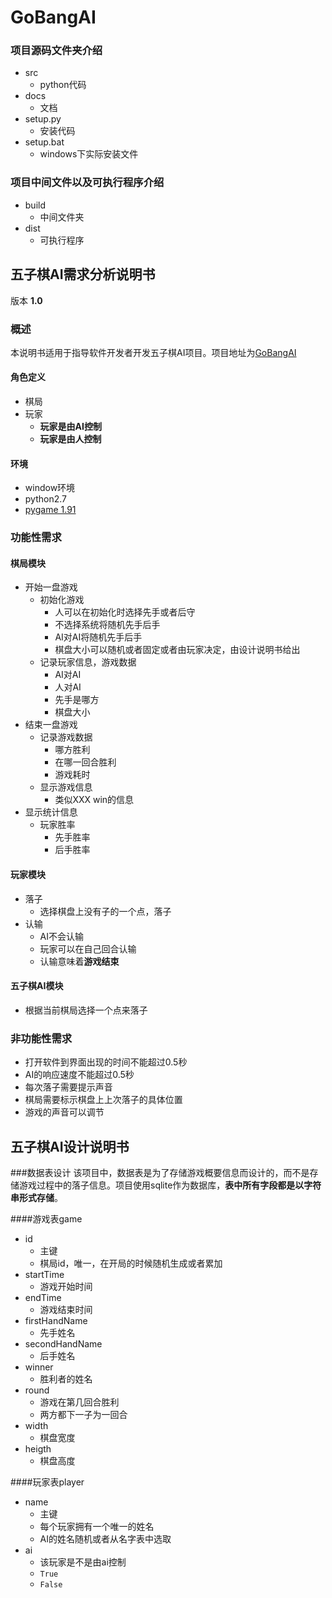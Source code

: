 # GoBangAI
### 项目源码文件夹介绍
- src
	- python代码
- docs
	- 文档
- setup.py
	- 安装代码
- setup.bat
	- windows下实际安装文件

### 项目中间文件以及可执行程序介绍
- build
	- 中间文件夹
- dist
	- 可执行程序

## 五子棋AI需求分析说明书
版本 **1.0**
### 概述
本说明书适用于指导软件开发者开发五子棋AI项目。项目地址为[GoBangAI](https://github.com/shuitian/GoBangAI)
#### 角色定义
- 棋局
- 玩家
	- **玩家是由AI控制**
	- **玩家是由人控制**

#### 环境
- window环境
- python2.7
- [pygame 1.91](http://pygame.org/ftp/pygame-1.9.1.win32-py2.7.msi)

### 功能性需求
#### 棋局模块
- 开始一盘游戏
	- 初始化游戏
		- 人可以在初始化时选择先手或者后守
		- 不选择系统将随机先手后手
		- AI对AI将随机先手后手
		- 棋盘大小可以随机或者固定或者由玩家决定，由设计说明书给出
	- 记录玩家信息，游戏数据
		- AI对AI
		- 人对AI
		- 先手是哪方
		- 棋盘大小
- 结束一盘游戏
	- 记录游戏数据
		- 哪方胜利
		- 在哪一回合胜利
		- 游戏耗时
	- 显示游戏信息
		- 类似XXX win的信息
- 显示统计信息
	- 玩家胜率
		- 先手胜率
		- 后手胜率

#### 玩家模块
- 落子
	- 选择棋盘上没有子的一个点，落子
- 认输
	- AI不会认输
	- 玩家可以在自己回合认输
	- 认输意味着**游戏结束**

#### 五子棋AI模块
- 根据当前棋局选择一个点来落子

### 非功能性需求
- 打开软件到界面出现的时间不能超过0.5秒
- AI的响应速度不能超过0.5秒
- 每次落子需要提示声音
- 棋局需要标示棋盘上上次落子的具体位置
- 游戏的声音可以调节


## 五子棋AI设计说明书
###数据表设计
该项目中，数据表是为了存储游戏概要信息而设计的，而不是存储游戏过程中的落子信息。项目使用sqlite作为数据库，**表中所有字段都是以字符串形式存储**。

####游戏表game
- id
	- 主键
	- 棋局id，唯一，在开局的时候随机生成或者累加
- startTime
	- 游戏开始时间
- endTime
	- 游戏结束时间
- firstHandName
	- 先手姓名
- secondHandName
	- 后手姓名
- winner
	- 胜利者的姓名
- round
	- 游戏在第几回合胜利
	- 两方都下一子为一回合
- width
	- 棋盘宽度
- heigth
	- 棋盘高度

####玩家表player
- name
	- 主键
	- 每个玩家拥有一个唯一的姓名
	- AI的姓名随机或者从名字表中选取
- ai
	- 该玩家是不是由ai控制
	- `True`
	- `False`

